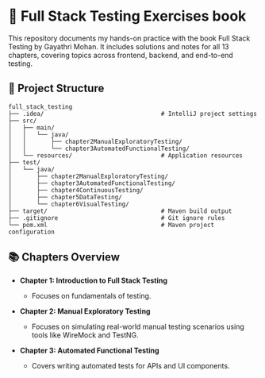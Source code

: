 # 📘 Full Stack Testing Exercises book

This repository documents my hands-on practice with the book Full Stack Testing by Gayathri Mohan. It includes solutions and notes for all 13 chapters, covering topics across frontend, backend, and end-to-end testing.

## 📁 Project Structure
```
full_stack_testing
├── .idea/                                 # IntelliJ project settings
├── src/
│   ├── main/
│   │   └── java/
│   │       ├── chapter2ManualExploratoryTesting/
│   │       └── chapter3AutomatedFunctionalTesting/
│   └── resources/                         # Application resources
├── test/
│   └── java/
│       ├── chapter2ManualExploratoryTesting/
│       ├── chapter3AutomatedFunctionalTesting/
│       ├── chapter4ContinuousTesting/
│       ├── chapter5DataTesting/
│       └── chapter6VisualTesting/
├── target/                                # Maven build output
├── .gitignore                             # Git ignore rules
└── pom.xml                                # Maven project configuration
```
## 📚 Chapters Overview

- **Chapter 1: Introduction to Full Stack Testing**
  - Focuses on fundamentals of testing.
    
- **Chapter 2: Manual Exploratory Testing**
  - Focuses on simulating real-world manual testing scenarios using tools like WireMock and TestNG.

- **Chapter 3: Automated Functional Testing**
  - Covers writing automated tests for APIs and UI components.

